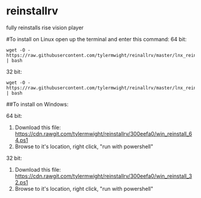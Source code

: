# reinstallrv
fully reinstalls rise vision player


#To install on Linux open up the terminal and enter this command:
64 bit:

```
wget -O - https://raw.githubusercontent.com/tylermwight/reinallrv/master/lnx_reinstall_64.sh | bash
```

32 bit:

```
wget -O - https://raw.githubusercontent.com/tylermwight/reinallrv/master/lnx_reinstall_32.sh | bash
```


##To install on Windows:

64 bit:

1. Download this file: https://cdn.rawgit.com/tylermwight/reinstallrv/300eefa0/win_reinstall_64.ps1
2. Browse to it's location, right click, "run with powershell"

32 bit:

1. Download this file: https://cdn.rawgit.com/tylermwight/reinstallrv/300eefa0/win_reinstall_32.ps1
2. Browse to it's location, right click, "run with powershell"



